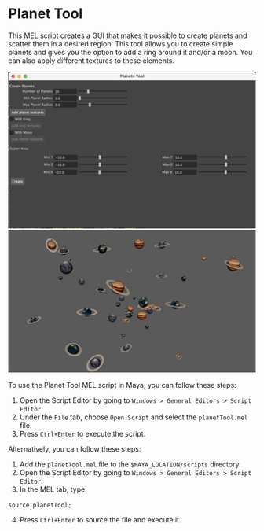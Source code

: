 # Planet Tool

This MEL script creates a GUI that makes it possible to create planets and scatter them in a desired region. This tool allows you to create simple planets and gives you the option to add a ring around it and/or a moon. You can also apply different textures to these elements.

![interface](/img/interface.png)
![planets](/img/planets.png)

To use the Planet Tool MEL script in Maya, you can follow these steps:

1. Open the Script Editor by going to `Windows > General Editors > Script Editor`.
2. Under the `File` tab, choose `Open Script` and select the `planetTool.mel` file.
3. Press `Ctrl+Enter` to execute the script.

Alternatively, you can follow these steps:

1. Add the `planetTool.mel` file to the `$MAYA_LOCATION/scripts` directory.
2. Open the Script Editor by going to `Windows > General Editors > Script Editor`.
3. In the MEL tab, type:

`source planetTool;`

4. Press `Ctrl+Enter` to source the file and execute it.
